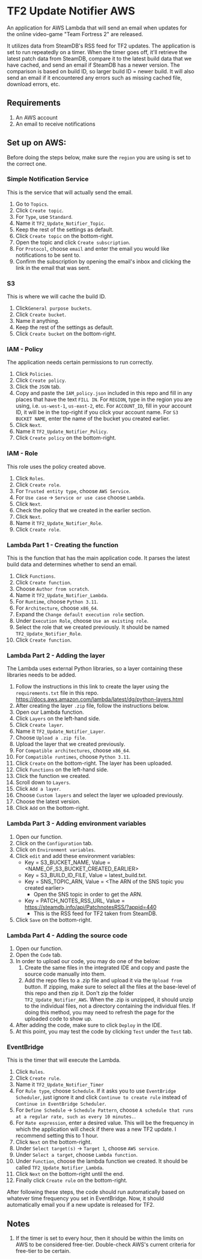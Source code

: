 # TF2 Update Notifier AWS
An application for AWS Lambda that will send an email when updates for the online video-game "Team Fortress 2" are released.

It utilizes data from SteamDB's RSS feed for TF2 updates. The application is set to run repeatedly on a timer. When the timer goes off, it'll retrieve the latest patch data from SteamDB, compare it to the latest build data that we have cached, and send an email if SteamDB has a newer version. The comparison is based on build ID, so larger build ID = newer build. It will also send an email if it encountered any errors such as missing cached file, download errors, etc.

## Requirements
1. An AWS account
2. An email to receive notifications

## Set up on AWS:
Before doing the steps below, make sure the `region` you are using is set to the correct one.
### Simple Notification Service
This is the service that will actually send the email.
1. Go to `Topics`.
2. Click `Create topic`.
3. For ```Type```, use ```Standard```.
4. Name it `TF2_Update_Notifier_Topic`.
5. Keep the rest of the settings as default.
6. Click ```Create topic``` on the bottom-right.
7. Open the topic and click `Create subscription`.
8. For ```Protocol```, choose ```email``` and enter the email you would like notifications to be sent to.
9. Confirm the subscription by opening the email's inbox and clicking the link in the email that was sent.

### S3
This is where we will cache the build ID.
1. Click```General purpose buckets```.
2. Click ```Create bucket```.
3. Name it anything.
4. Keep the rest of the settings as default.
5. Click ```Create bucket``` on the bottom-right.

### IAM - Policy
The application needs certain permissions to run correctly.
1. Click `Policies`.
2. Click `Create policy`.
3. Click the `JSON` tab.
4. Copy and paste the `IAM_policy.json` included in this repo and fill in any places that have the text `FILL IN`. For `REGION`, type in the region you are using, i.e. `us-west-1`, `us-east-2`, etc. For `ACCOUNT_ID`, fill in your account ID, it will be in the top-right if you click your account name. For `S3 BUCKET NAME`, enter the name of the bucket you created earlier.
5. Click `Next`.
6. Name it `TF2_Update_Notifier_Policy`.
7. Click `Create policy` on the bottom-right.

### IAM - Role
This role uses the policy created above.
1. Click `Roles`.
2. Click `Create role`.
3. For `Trusted entity type`, choose `AWS Service`.
4. For `Use case` -> `Service or use case` choose `Lambda`.
5. Click `Next`.
6. Check the policy that we created in the earlier section.
7. Click `Next`.
8. Name it `TF2_Update_Notifier_Role`.
9. Click `Create role`.

###  Lambda Part 1 - Creating the function
This is the function that has the main application code. It parses the latest build data and determines whether to send an email.
1. Click `Functions`.
2. Click `Create function`.
3. Choose `Author from scratch`.
4. Name it `TF2_Update_Notifier_Lambda`.
5. For `Runtime`, choose `Python 3.11`.
6. For `Architecture`, choose `x86_64`.
7. Expand the `Change default execution role` section.
8. Under `Execution Role`, choose `Use an existing role`.
9. Select the role that we created previously. It should be named `TF2_Update_Notifier_Role`.
10. Click `Create function`.

### Lambda Part 2 - Adding the layer
The Lambda uses external Python libraries, so a layer containing these libraries needs to be added.
1. Follow the instructions in this link to create the layer using the `requirements.txt` file in this repo. https://docs.aws.amazon.com/lambda/latest/dg/python-layers.html
2. After creating the layer `.zip` file, follow the instructions below.
3. Open our Lambda function.
4. Click `Layers` on the left-hand side.
5. Click `Create layer`.
6. Name it `TF2_Update_Notifier_Layer`.
7. Choose `Upload a .zip file`.
8. Upload the layer that we created previously.
9. For `Compatible architectures`, choose `x86_64`.
10. For `Compatible runtimes`, choose `Python 3.11`.
11. Click `Create` on the bottom-right. The layer has been uploaded.
12. Click `Functions` on the left-hand side.
13. Click the function we created.
14. Scroll down to `Layers`.
15. Click `Add a layer`.
16. Choose `Custom layers` and select the layer we uploaded previously.
17. Choose the latest version.
18. Click `Add` on the bottom-right.

### Lambda Part 3 - Adding environment variables
1. Open our function.
2. Click on the `Configuration` tab.
3. Click on `Environment variables`.
4. Click `edit` and add these environment variables:
   * Key = S3_BUCKET_NAME, Value = \<NAME_OF_S3_BUCKET_CREATED_EARLIER\>
   * Key = S3_BUILD_ID_FILE, Value = latest_build.txt.
   * Key = SNS_TOPIC_ARN, Value = \<The ARN of the SNS topic you created earlier\>
     * Open the SNS topic in order to get the ARN.
   * Key = PATCH_NOTES_RSS_URL, Value = https://steamdb.info/api/PatchnotesRSS/?appid=440
     * This is the RSS feed for TF2 taken from SteamDB.
5. Click `Save` on the bottom-right.

### Lambda Part 4 - Adding the source code
1. Open our function.
2. Open the `Code` tab.
3. In order to upload our code, you may do one of the below:
   1. Create the same files in the integrated IDE and copy and paste the source code manually into them.
   2. Add the repo files to a .zip file and upload it via the `Upload from` button. If zipping, make sure to select all the files at the base-level of this repo and then zip it. Don't zip the folder `TF2_Update_Notifier_AWS`. When the .zip is unzipped, it should unzip to the individual files, not a directory containing the individual files. If doing this method, you may need to refresh the page for the uploaded code to show up.
4. After adding the code, make sure to click `Deploy` in the IDE.
5. At this point, you may test the code by clicking `Test` under the `Test` tab.

### EventBridge
This is the timer that will execute the Lambda.
1. Click ```Rules```.
2. Click `Create rule`.
3. Name it `TF2_Update_Notifier_Timer`
4. For ```Rule type```, choose ```Schedule```. If it asks you to use ```EventBridge Scheduler```, just ignore it and click ```Continue to create rule``` instead of ```Continue in EventBridge Scheduler```.
5. For ```Define Schedule``` -> ```Schedule Pattern```, choose ```A schedule that runs at a regular rate, such as every 10 minutes.```.
6. For ```Rate expression```, enter a desired value. This will be the frequency in which the application will check if there was a new TF2 update. I recommend setting this to 1 hour.
7. Click `Next` on the bottom-right.
8. Under `Select target(s)` -> `Target 1`, choose `AWS service`.
9. Under `Select a target`, choose `Lambda function`.
10. Under `Function`, choose the lambda function we created. It should be called `TF2_Update_Notifier_Lambda`.
11. Click `Next` on the bottom-right until the end.
12. Finally click `Create rule` on the bottom-right.

After following these steps, the code should run automatically based on whatever time frequency you set in EventBridge. Now, it should automatically email you if a new update is released for TF2. 

## Notes
1. If the timer is set to every hour, then it should be within the limits on AWS to be considered free-tier. Double-check AWS's current criteria for free-tier to be certain.
